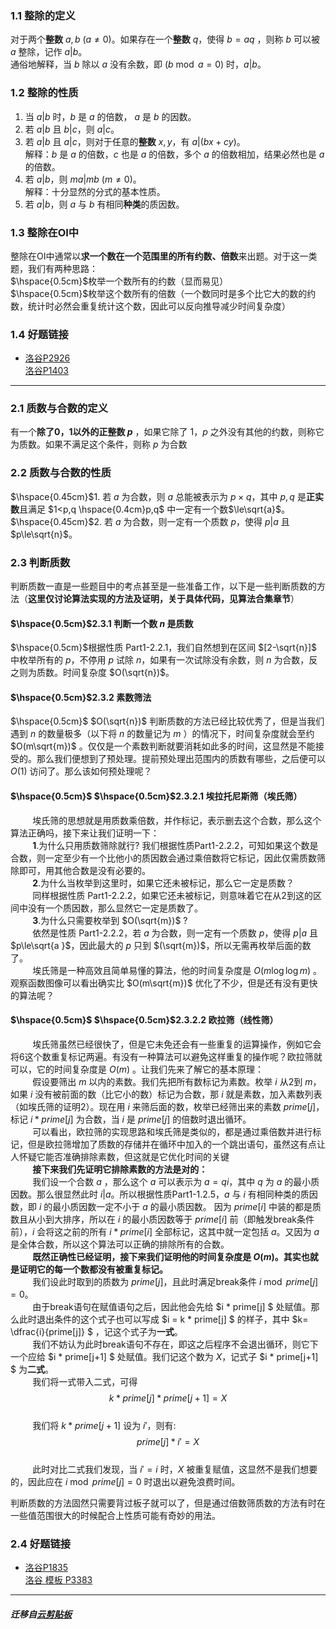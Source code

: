 ### 1.1 整除的定义  
对于两个**整数** $a,b$ $(a\ne0)$。如果存在一个**整数** $q$，使得 $b=aq$ ，则称 $b$ 可以被 $a$ 整除，记作 $a|b$。  
通俗地解释，当 $b$ 除以 $a$ 没有余数，即 $(b \bmod a = 0)$ 时，$a|b$。  

### 1.2 整除的性质  
1. 当 $a|b$ 时，$b$ 是 $a$ 的倍数， $a$ 是 $b$ 的因数。
3. 若 $a|b$ 且 $b|c$，则 $a|c$。
3. 若 $a|b$ 且 $a|c$，则对于任意的**整数** $x,y$，有 $a|(bx+cy)$。  
解释：$b$ 是 $a$ 的倍数，$c$ 也是 $a$ 的倍数，多个 $a$ 的倍数相加，结果必然也是 $a$ 的倍数。  
4. 若 $a|b$，则 $ma|mb$ $(m \ne 0)$。  
解释：十分显然的分式的基本性质。  
5. 若 $a|b$，则 $a$ 与 $b$ 有相同**种类**的质因数。

### 1.3 整除在OI中  
整除在OI中通常以**求一个数在一个范围里的所有约数、倍数**来出题。对于这一类题，我们有两种思路：  
$\hspace{0.5cm}$枚举一个数所有的约数（显而易见）  
$\hspace{0.5cm}$枚举这个数所有的倍数（一个数同时是多个比它大的数的约数，统计时必然会重复统计这个数，因此可以反向推导减少时间复杂度）  

### 1.4 好题链接  
* [洛谷P2926](https://www.luogu.com.cn/problem/P2926)   
[洛谷P1403](https://www.luogu.com.cn/problem/P1403)  


------------
### 2.1 质数与合数的定义  
有一个**除了0，1以外的正整数 $p$** ，如果它除了 1，$p$ 之外没有其他的约数，则称它为质数。如果不满足这个条件，则称 $p$ 为合数   

### 2.2 质数与合数的性质   

$\hspace{0.45cm}$1. 若 $a$ 为合数，则 $a$ 总能被表示为 $p \times q$，其中 $p,q$ 是**正实数**且满足 $1<p,q \hspace{0.4cm}p,q$ 中一定有一个数$\le\sqrt{a}$。  
$\hspace{0.45cm}$2. 若 $a$ 为合数，则一定有一个质数 $p$，使得 $p|a$ 且 $p\le\sqrt{n}$。
 
###  2.3 判断质数  
 判断质数一直是一些题目中的考点甚至是一些准备工作，以下是一些判断质数的方法（**这里仅讨论算法实现的方法及证明，关于具体代码，见算法合集章节**）  
####  $\hspace{0.5cm}$2.3.1 判断一个数 $n$ 是质数  
$\hspace{0.5cm}$根据性质 Part1-2.2.1，我们自然想到在区间 $[2-\sqrt{n}]$ 中枚举所有的 $p$，不停用 $p$ 试除 $n$，如果有一次试除没有余数，则 $n$ 为合数，反之则为质数。时间复杂度 $O(\sqrt{n})$。  

#### $\hspace{0.5cm}$2.3.2 素数筛法  
$\hspace{0.5cm}$ $O(\sqrt{n})$ 判断质数的方法已经比较优秀了，但是当我们遇到 $n$ 的数量极多（以下将 $n$ 的数量记为 $m$ ）的情况下，时间复杂度就会至约 $O(m\sqrt{m})$ 。仅仅是一个素数判断就要消耗如此多的时间，这显然是不能接受的。那么我们便想到了预处理。提前预处理出范围内的质数有哪些，之后便可以 $O(1)$ 访问了。那么该如何预处理呢？  

#### $\hspace{0.5cm}$ $\hspace{0.5cm}$2.3.2.1 埃拉托尼斯筛（埃氏筛）  
$\hspace{1cm}$埃氏筛的思想就是用质数乘倍数，并作标记，表示删去这个合数，那么这个算法正确吗，接下来让我们证明一下：  
$\hspace{1cm}$**1**.为什么只用质数筛除就行? 我们根据性质Part1-2.2.2，可知如果这个数是合数，则一定至少有一个比他小的质因数会通过乘倍数将它标记，因此仅需质数筛除即可，用其他合数是没有必要的。  
$\hspace{1cm}$**2**.为什么当枚举到这里时，如果它还未被标记，那么它一定是质数？  
$\hspace{1cm}$同样根据性质 Part1-2.2.2，如果它还未被标记，则意味着它在从2到这的区间中没有一个质因数，那么显然它一定是质数了。  
$\hspace{1cm}$**3**.为什么只需要枚举到 $O(\sqrt{m})$ ?   
$\hspace{1cm}$依然是性质 Part1-2.2.2，若 $a$ 为合数，则一定有一个质数 $p$，使得 $p|a$ 且 $p\le\sqrt{a
}$，因此最大的 $p$ 只到 $(\sqrt{m})$，所以无需再枚举后面的数了。  
$\hspace{1cm}$埃氏筛是一种高效且简单易懂的算法，他的时间复杂度是 $O(m\log{\log m})$ 。观察函数图像可以看出确实比 $O(m\sqrt{m})$ 优化了不少，但是还有没有更快的算法呢？  
#### $\hspace{0.5cm}$ $\hspace{0.5cm}$2.3.2.2 欧拉筛（线性筛）  

$\hspace{1cm}$埃氏筛虽然已经很快了，但是它未免还会有一些重复的运算操作，例如它会将6这个数重复标记两遍。有没有一种算法可以避免这样重复的操作呢？欧拉筛就可以，它的时间复杂度是 $O(m)$ 。让我们先来了解它的基本原理：  
$\hspace{1cm}$假设要筛出 $m$ 以内的素数。我们先把所有数标记为素数。枚举 $i$ 从2到 $m$，如果 $i$ 没有被前面的数（比它小的数）标记为合数，那 $i$ 就是素数，加入素数列表（如埃氏筛的证明2）。现在用 $i$ 来筛后面的数，枚举已经筛出来的素数 $prime[j]$，标记 $i * prime[j]$ 为合数，当 $i$ 是 $prime[j]$ 的倍数时退出循环。  
$\hspace{1cm}$可以看出，欧拉筛的实现思路和埃氏筛是类似的，都是通过乘倍数并进行标记，但是欧拉筛增加了质数的存储并在循环中加入的一个跳出语句，虽然这有点让人怀疑它能否准确排除素数，但这就是它优化时间的关键  
$\hspace{1cm}$**接下来我们先证明它排除素数的方法是对的：**  
$\hspace{1cm}$我们设一个合数 $a$ ，那么这个 $a$ 可以表示为 $a=qi$，其中 $q$ 为 $a$ 的最小质因数。那么很显然此时 $i|a$。所以根据性质Part1-1.2.5，$a$ 与 $i$ 有相同种类的质因数，即 $i$ 的最小质因数一定不小于 $a$ 的最小质因数。
因为 $prime[i]$ 中装的都是质数且从小到大排序，所以在 $i$ 的最小质因数等于 $prime[i]$ 前（即触发break条件前），$i$ 会将这之前的所有 $i* prime[i]$ 全部标记，这其中就一定包括 $a$。又因为 $a$ 是全体合数，所以这个算法可以正确的排除所有的合数。  
$\hspace{1cm}$**既然正确性已经证明，接下来我们证明他的时间复杂度是 $O(m)$。其实也就是证明它的每一个数都没有被重复标记。**  
$\hspace{1cm}$我们设此时取到的质数为 $prime[j]$，且此时满足break条件 $i \bmod prime[j]=0$。  
$\hspace{1cm}$由于break语句在赋值语句之后，因此他会先给 $i * prime[j] $ 处赋值。那么此时退出条件的这个式子也可以写成 $i = k * prime[j] $  的样子，其中 $k= \dfrac{i}{prime[j]} $ ，记这个式子为**一式**。  
$\hspace{1cm}$我们不妨认为此时break语句不存在，即这之后程序不会退出循环，则它下一个应给 $i * prime[j+1] $ 处赋值。我们记这个数为 $X$，记式子 $i * prime[j+1] $ 为**二式**。  
$\hspace{1cm}$我们将一式带入二式，可得  
$$k * prime[j]* prime[j+1] = X$$  
$\hspace{1cm}$我们将 $k * prime[j+1]$ 设为 $i'$，则有:
$$prime[j]* i' = X$$  
$\hspace{1cm}$此时对比二式我们发现，当 $i'=i$ 时，$X$ 被重复赋值，这显然不是我们想要的，因此应在 $i \bmod prime[j]=0$ 时退出以避免浪费时间。  

判断质数的方法固然只需要背过板子就可以了，但是通过倍数筛质数的方法有时在一些值范围很大的时候配合上性质可能有奇妙的用法。  
### 2.4 好题链接  
* [洛谷P1835](https://www.luogu.com.cn/problem/P1835)  
[洛谷 模板 P3383](https://www.luogu.com.cn/problem/P3383)  


------------  
##### 迁移自[云剪贴板](https://www.luogu.com.cn/paste/w7fho8uc)

